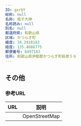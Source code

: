 ```yaml
---
ID: gxrbY
総称: null
名称: 蛭子大神
名称読み: null
別名: null
都道府県: 和歌山県
区域: かつらぎ町
緯度: 34.2918183
経度: 135.4686775
郵便番号: 6497163
住所: 和歌山県伊都郡かつらぎ町萩原５６
---
```


## その他

### 参考URL

| URL | 説明          |
| --- | ------------- |
|     | OpenStreetMap |
